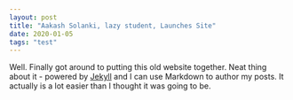 ```yaml
---
layout: post
title: "Aakash Solanki, lazy student, Launches Site"
date: 2020-01-05
tags: "test"
---
```


Well. Finally got around to putting this old website together. Neat thing about it - powered by [Jekyll](http://jekyllrb.com) and I can use Markdown to author my posts. It actually is a lot easier than I thought it was going to be.